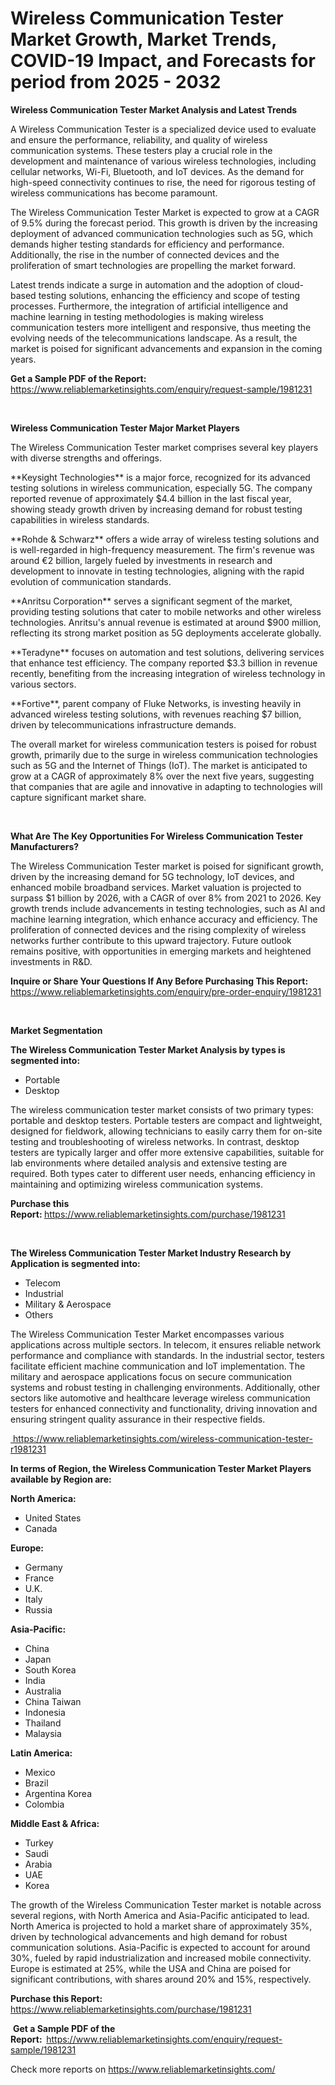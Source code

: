 <p><h1>Wireless Communication Tester Market Growth, Market Trends, COVID-19 Impact, and Forecasts for period from 2025 - 2032</h1></p><p><strong>Wireless Communication Tester Market Analysis and Latest Trends</strong></p>
<p><p>A Wireless Communication Tester is a specialized device used to evaluate and ensure the performance, reliability, and quality of wireless communication systems. These testers play a crucial role in the development and maintenance of various wireless technologies, including cellular networks, Wi-Fi, Bluetooth, and IoT devices. As the demand for high-speed connectivity continues to rise, the need for rigorous testing of wireless communications has become paramount.</p><p>The Wireless Communication Tester Market is expected to grow at a CAGR of 9.5% during the forecast period. This growth is driven by the increasing deployment of advanced communication technologies such as 5G, which demands higher testing standards for efficiency and performance. Additionally, the rise in the number of connected devices and the proliferation of smart technologies are propelling the market forward. </p><p>Latest trends indicate a surge in automation and the adoption of cloud-based testing solutions, enhancing the efficiency and scope of testing processes. Furthermore, the integration of artificial intelligence and machine learning in testing methodologies is making wireless communication testers more intelligent and responsive, thus meeting the evolving needs of the telecommunications landscape. As a result, the market is poised for significant advancements and expansion in the coming years.</p></p>
<p><strong>Get a Sample PDF of the Report:&nbsp;</strong> <a href="https://www.reliablemarketinsights.com/enquiry/request-sample/1981231?utm_campaign=2632&utm_medium=2&utm_source=Github&utm_content=ia&utm_term=28022025&utm_id=wireless-communication-tester">https://www.reliablemarketinsights.com/enquiry/request-sample/1981231</a></p>
<p>&nbsp;</p>
<p><strong>Wireless Communication Tester Major Market Players</strong></p>
<p><p>The Wireless Communication Tester market comprises several key players with diverse strengths and offerings. </p><p>**Keysight Technologies** is a major force, recognized for its advanced testing solutions in wireless communication, especially 5G. The company reported revenue of approximately $4.4 billion in the last fiscal year, showing steady growth driven by increasing demand for robust testing capabilities in wireless standards.</p><p>**Rohde & Schwarz** offers a wide array of wireless testing solutions and is well-regarded in high-frequency measurement. The firm's revenue was around €2 billion, largely fueled by investments in research and development to innovate in testing technologies, aligning with the rapid evolution of communication standards.</p><p>**Anritsu Corporation** serves a significant segment of the market, providing testing solutions that cater to mobile networks and other wireless technologies. Anritsu's annual revenue is estimated at around $900 million, reflecting its strong market position as 5G deployments accelerate globally.</p><p>**Teradyne** focuses on automation and test solutions, delivering services that enhance test efficiency. The company reported $3.3 billion in revenue recently, benefiting from the increasing integration of wireless technology in various sectors.</p><p>**Fortive**, parent company of Fluke Networks, is investing heavily in advanced wireless testing solutions, with revenues reaching $7 billion, driven by telecommunications infrastructure demands.</p><p>The overall market for wireless communication testers is poised for robust growth, primarily due to the surge in wireless communication technologies such as 5G and the Internet of Things (IoT). The market is anticipated to grow at a CAGR of approximately 8% over the next five years, suggesting that companies that are agile and innovative in adapting to technologies will capture significant market share.</p></p>
<p>&nbsp;</p>
<p><strong>What Are The Key Opportunities For Wireless Communication Tester Manufacturers?</strong></p>
<p><p>The Wireless Communication Tester market is poised for significant growth, driven by the increasing demand for 5G technology, IoT devices, and enhanced mobile broadband services. Market valuation is projected to surpass $1 billion by 2026, with a CAGR of over 8% from 2021 to 2026. Key growth trends include advancements in testing technologies, such as AI and machine learning integration, which enhance accuracy and efficiency. The proliferation of connected devices and the rising complexity of wireless networks further contribute to this upward trajectory. Future outlook remains positive, with opportunities in emerging markets and heightened investments in R&D.</p></p>
<p><strong>Inquire or Share Your Questions If Any Before Purchasing This Report:</strong> <a href="https://www.reliablemarketinsights.com/enquiry/pre-order-enquiry/1981231?utm_campaign=2632&utm_medium=2&utm_source=Github&utm_content=ia&utm_term=28022025&utm_id=wireless-communication-tester">https://www.reliablemarketinsights.com/enquiry/pre-order-enquiry/1981231</a></p>
<p>&nbsp;</p>
<p><strong>Market Segmentation</strong></p>
<p><strong>The Wireless Communication Tester Market Analysis by types is segmented into:</strong></p>
<p><ul><li>Portable</li><li>Desktop</li></ul></p>
<p><p>The wireless communication tester market consists of two primary types: portable and desktop testers. Portable testers are compact and lightweight, designed for fieldwork, allowing technicians to easily carry them for on-site testing and troubleshooting of wireless networks. In contrast, desktop testers are typically larger and offer more extensive capabilities, suitable for lab environments where detailed analysis and extensive testing are required. Both types cater to different user needs, enhancing efficiency in maintaining and optimizing wireless communication systems.</p></p>
<p><strong>Purchase this Report:&nbsp;</strong><a href="https://www.reliablemarketinsights.com/purchase/1981231?utm_campaign=2632&utm_medium=2&utm_source=Github&utm_content=ia&utm_term=28022025&utm_id=wireless-communication-tester">https://www.reliablemarketinsights.com/purchase/1981231</a></p>
<p>&nbsp;</p>
<p><strong>The Wireless Communication Tester Market Industry Research by Application is segmented into:</strong></p>
<p><ul><li>Telecom</li><li>Industrial</li><li>Military & Aerospace</li><li>Others</li></ul></p>
<p><p>The Wireless Communication Tester Market encompasses various applications across multiple sectors. In telecom, it ensures reliable network performance and compliance with standards. In the industrial sector, testers facilitate efficient machine communication and IoT implementation. The military and aerospace applications focus on secure communication systems and robust testing in challenging environments. Additionally, other sectors like automotive and healthcare leverage wireless communication testers for enhanced connectivity and functionality, driving innovation and ensuring stringent quality assurance in their respective fields.</p></p>
<p><a href="https://www.reliablemarketinsights.com/wireless-communication-tester-r1981231?utm_campaign=2632&utm_medium=2&utm_source=Github&utm_content=ia&utm_term=28022025&utm_id=wireless-communication-tester">&nbsp;https://www.reliablemarketinsights.com/wireless-communication-tester-r1981231</a></p>
<p><strong>In terms of Region, the Wireless Communication Tester Market Players available by Region are:</strong></p>
<p>
    <p> <strong> North America: </strong>
        <ul>
            <li>United States</li>
            <li>Canada</li>
        </ul>
        </p> 
    <p> <strong> Europe: </strong>
        <ul>
            <li>Germany</li>
            <li>France</li>
            <li>U.K.</li>
            <li>Italy</li>
            <li>Russia</li>
        </ul>
        </p> 
    <p> <strong> Asia-Pacific: </strong>
        <ul>
            <li>China</li>
            <li>Japan</li>
            <li>South Korea</li>
            <li>India</li>
            <li>Australia</li>
            <li>China Taiwan</li>
            <li>Indonesia</li>
            <li>Thailand</li>
            <li>Malaysia</li>
        </ul>
        </p> 
    <p> <strong> Latin America: </strong>
        <ul>
            <li>Mexico</li>
            <li>Brazil</li>
            <li>Argentina Korea</li>
            <li>Colombia</li>
        </ul>
        </p> 
    <p> <strong> Middle East & Africa: </strong>
        <ul>
            <li>Turkey</li>
            <li>Saudi</li>
            <li>Arabia</li>
            <li>UAE</li>
            <li>Korea</li>
        </ul>
    </p>
    </p>
<p><p>The growth of the Wireless Communication Tester market is notable across several regions, with North America and Asia-Pacific anticipated to lead. North America is projected to hold a market share of approximately 35%, driven by technological advancements and high demand for robust communication solutions. Asia-Pacific is expected to account for around 30%, fueled by rapid industrialization and increased mobile connectivity. Europe is estimated at 25%, while the USA and China are poised for significant contributions, with shares around 20% and 15%, respectively.</p></p>
<p><strong>Purchase this Report: </strong><a href="https://www.reliablemarketinsights.com/purchase/1981231?utm_campaign=2632&utm_medium=2&utm_source=Github&utm_content=ia&utm_term=28022025&utm_id=wireless-communication-tester">https://www.reliablemarketinsights.com/purchase/1981231</a></p>
<p>&nbsp;<strong>Get a Sample PDF of the Report:&nbsp;&nbsp;</strong><a href="https://www.reliablemarketinsights.com/enquiry/request-sample/1981231?utm_campaign=2632&utm_medium=2&utm_source=Github&utm_content=ia&utm_term=28022025&utm_id=wireless-communication-tester">https://www.reliablemarketinsights.com/enquiry/request-sample/1981231</a></p>
<p><strong></strong></p>
<p>Check more reports on <a href="https://www.reliablemarketinsights.com/?utm_campaign=2632&utm_medium=2&utm_source=Github&utm_content=ia&utm_term=28022025&utm_id=wireless-communication-tester">https://www.reliablemarketinsights.com/</a></p>